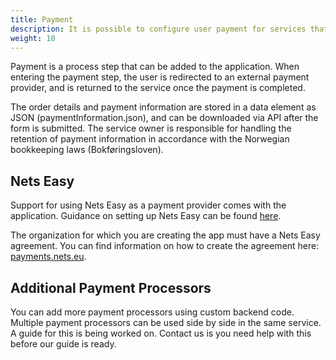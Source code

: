 ```yaml
---
title: Payment
description: It is possible to configure user payment for services that are fee-based or where it is allowed to charge a fee.
weight: 10
---
```


Payment is a process step that can be added to the application.
When entering the payment step, the user is redirected to an external payment provider, and is returned to the service once the payment is completed.

The order details and payment information are stored in a data element as JSON (paymentInformation.json), and can be downloaded via API after the form is submitted.
The service owner is responsible for handling the retention of payment information in accordance with the Norwegian bookkeeping laws (Bokføringsloven).

<object data="payment.drawio.svg" type="image/svg+xml" style="width: 100%;"></object>

## Nets Easy

Support for using Nets Easy as a payment provider comes with the application. Guidance on setting up Nets Easy can be found [here](/altinn-studio/guides/payment/).

The organization for which you are creating the app must have a Nets Easy agreement.
You can find information on how to create the agreement here: [payments.nets.eu](https://payments.nets.eu/en-GB/checkout).

## Additional Payment Processors

You can add more payment processors using custom backend code.
Multiple payment processors can be used side by side in the same service.
A guide for this is being worked on. Contact us is you need help with this before our guide is ready.